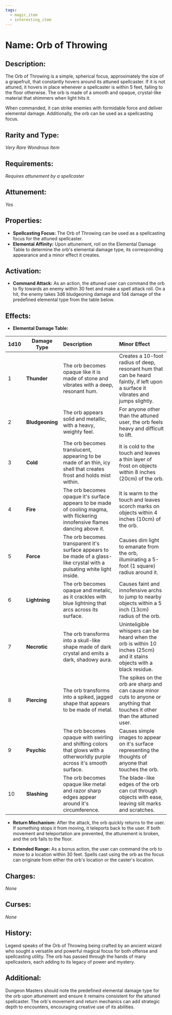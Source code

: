 ```yaml
---
tags:
  - magic_item
  - interesting_item
---
```

# Name: Orb of Throwing

## Description:
The Orb of Throwing is a simple, spherical focus, approximately the size of a grapefruit, that constantly hovers around its attuned spellcaster. If it is not attuned, it hovers in place whenever a spellcaster is within 5 feet, falling to the floor otherwise. The orb is made of a smooth and opaque, crystal-like material that shimmers when light hits it.

When commanded, it can strike enemies with formidable force and deliver elemental damage. Additionally, the orb can be used as a spellcasting focus.

## Rarity and Type:
*Very Rare Wondrous Item*

## Requirements:
*Requires attunement by a spellcaster*

## Attunement:
*Yes*

## Properties:
- **Spellcasting Focus:** The Orb of Throwing can be used as a spellcasting focus for the attuned spellcaster.
- **Elemental Affinity:** Upon attunement, roll on the Elemental Damage Table to determine the orb's elemental damage type, its corresponding appearance and a minor effect it creates.

## Activation:
- **Command Attack:** As an action, the attuned user can command the orb to fly towards an enemy within 30 feet and make a spell attack roll. On a hit, the enemy takes 3d6 bludgeoning damage and 1d4 damage of the predefined elemental type from the table below.

## Effects:
- **Elemental Damage Table:**

| 1d10 | Damage Type     | Description                                                                                                                   | Minor Effect                                                                                                                     |
| ---- | --------------- | :---------------------------------------------------------------------------------------------------------------------------- | :------------------------------------------------------------------------------------------------------------------------------- |
| 1    | **Thunder**     | The orb becomes opaque like it is made of stone and vibrates with a deep, resonant hum.                                       | Creates a 10-foot radius of deep, resonant hum that can be heard faintly, if left upon a surface it vibrates and jumps slightly. |
| 2    | **Bludgeoning** | The orb appears solid and metallic, with a heavy, weighty feel.                                                               | For anyone other than the attuned user, the orb feels heavy and difficult to lift.                                               |
| 3    | **Cold**        | The orb becomes translucent, appearing to be made of an thin, icy shell that creates frost and holds mist within.             | It is cold to the touch and leaves a thin layer of frost on objects within 8 inches (20cm) of the orb.                           |
| 4    | **Fire**        | The orb becomes opaque it's surface appears to be made of cooling magma, with flickering innofensive flames dancing above it. | It is warm to the touch and leaves scorch marks on objects within 4 inches (10cm) of the orb.                                    |
| 5    | **Force**       | The orb becomes transparent it's surface appears to be made of a glass-like crystal with a pulsating white light inside.      | Causes dim light to emanate from the orb, illuminating a 5-foot (1 square) radius around it.                                     |
| 6    | **Lightning**   | The orb becomes opaque and metalic, as it crackles with blue lightning that arcs across its surface.                          | Causes faint and innofensive archs to jump to nearby objects within a 5 inch (13cm) radius of the orb.                           |
| 7    | **Necrotic**    | The orb transforms into a skull-like shape made of dark crystal and emits a dark, shadowy aura.                               | Uninteligible whispers can be heard when the orb is within 10 inches (25cm) and it stains objects with a black residue.          |
| 8    | **Piercing**    | The orb transforms into a spiked, jagged shape that appears to be made of metal.                                              | The spikes on the orb are sharp and can cause minor cuts to anyone or anything that touches it other than the attuned user.      |
| 9    | **Psychic**     | The orb becomes opaque with swirling and shifting colors that glows with a otherworldly purple across it's smooth surface.    | Causes simple images to appear on it's surface representing the thoughts of anyone that touches the orb.                         |
| 10   | **Slashing**    | The orb becomes opaque like metal and razor sharp edges appear around it's circumference.                                     | The blade-like edges of the orb can cut through objects with ease, leaving slit marks and scratches.                             |


- **Return Mechanism:** After the attack, the orb quickly returns to the user. If something stops it from moving, it teleports back to the user. If both movement and teleportation are prevented, the attunement is broken, and the orb falls to the floor.

- **Extended Range:** As a bonus action, the user can command the orb to move to a location within 30 feet. Spells cast using the orb as the focus can originate from either the orb's location or the caster's location.

## Charges:
*None*

## Curses:
*None*

## History:
Legend speaks of the Orb of Throwing being crafted by an ancient wizard who sought a versatile and powerful magical focus for both offense and spellcasting utility. The orb has passed through the hands of many spellcasters, each adding to its legacy of power and mystery.

## Additional:
Dungeon Masters should note the predefined elemental damage type for the orb upon attunement and ensure it remains consistent for the attuned spellcaster. The orb's movement and return mechanics can add strategic depth to encounters, encouraging creative use of its abilities.
